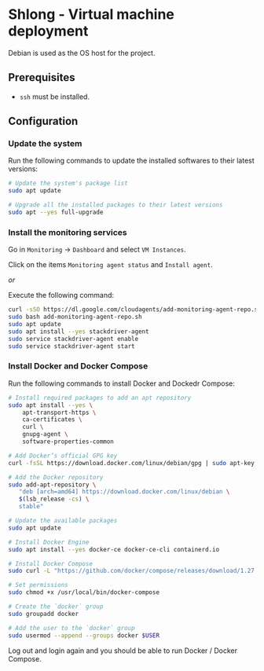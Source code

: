 # **Shlong** - Virtual machine deployment

Debian is used as the OS host for the project.

## Prerequisites

- `ssh` must be installed.

## Configuration

### Update the system

Run the following commands to update the installed softwares to their latest versions:

```sh
# Update the system's package list
sudo apt update

# Upgrade all the installed packages to their latest versions
sudo apt --yes full-upgrade
```

### Install the monitoring services

Go in `Monitoring` -> `Dashboard` and select `VM Instances`.

Click on the items `Monitoring agent status` and `Install agent`.

_or_

Execute the following command:

```sh
curl -sSO https://dl.google.com/cloudagents/add-monitoring-agent-repo.sh
sudo bash add-monitoring-agent-repo.sh
sudo apt update
sudo apt install --yes stackdriver-agent
sudo service stackdriver-agent enable
sudo service stackdriver-agent start
```

### Install Docker and Docker Compose

Run the following commands to install Docker and Dockedr Compose:

```sh
# Install required packages to add an apt repository
sudo apt install --yes \
    apt-transport-https \
    ca-certificates \
    curl \
    gnupg-agent \
    software-properties-common

# Add Docker’s official GPG key
curl -fsSL https://download.docker.com/linux/debian/gpg | sudo apt-key add -

# Add the Docker repository
sudo add-apt-repository \
   "deb [arch=amd64] https://download.docker.com/linux/debian \
   $(lsb_release -cs) \
   stable"

# Update the available packages
sudo apt update

# Install Docker Engine
sudo apt install --yes docker-ce docker-ce-cli containerd.io

# Install Docker Compose
sudo curl -L "https://github.com/docker/compose/releases/download/1.27.4/docker-compose-$(uname -s)-$(uname -m)" -o /usr/local/bin/docker-compose

# Set permissions
sudo chmod +x /usr/local/bin/docker-compose

# Create the `docker` group
sudo groupadd docker

# Add the user to the `docker` group
sudo usermod --append --groups docker $USER
```

Log out and login again and you should be able to run Docker / Docker Compose.
